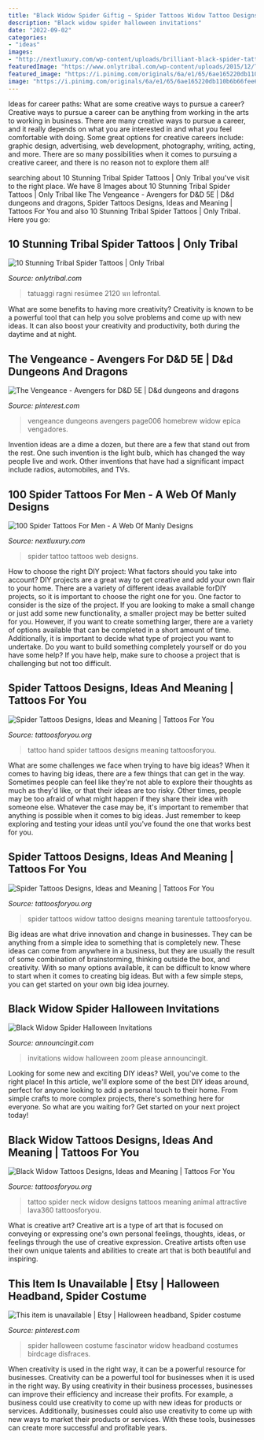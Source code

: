 ```yaml
---
title: "Black Widow Spider Giftig ~ Spider Tattoos Widow Tattoo Designs Meaning Tarentule Tattoosforyou"
description: "Black widow spider halloween invitations"
date: "2022-09-02"
categories:
- "ideas"
images:
- "http://nextluxury.com/wp-content/uploads/brilliant-black-spider-tattoo-on-torso-for-males-with-lettering.jpg"
featuredImage: "https://www.onlytribal.com/wp-content/uploads/2015/12/Tribal-Spider-Tattoo-Pictures.jpg"
featured_image: "https://i.pinimg.com/originals/6a/e1/65/6ae165220db110b6b66fee68ad43cf98.jpg"
image: "https://i.pinimg.com/originals/6a/e1/65/6ae165220db110b6b66fee68ad43cf98.jpg"
---
```



Ideas for career paths: What are some creative ways to pursue a career?
Creative ways to pursue a career can be anything from working in the arts to working in business. There are many creative ways to pursue a career, and it really depends on what you are interested in and what you feel comfortable with doing. Some great options for creative careers include: graphic design, advertising, web development, photography, writing, acting, and more. There are so many possibilities when it comes to pursuing a creative career, and there is no reason not to explore them all!

	

		
searching about 10 Stunning Tribal Spider Tattoos | Only Tribal you've visit to the right place. We have 8 Images about 10 Stunning Tribal Spider Tattoos | Only Tribal like The Vengeance - Avengers for D&amp;D 5E | D&amp;d dungeons and dragons, Spider Tattoos Designs, Ideas and Meaning | Tattoos For You and also 10 Stunning Tribal Spider Tattoos | Only Tribal. Here you go:
		
    
## 10 Stunning Tribal Spider Tattoos | Only Tribal

<img loading=lazy src="https://www.onlytribal.com/wp-content/uploads/2015/12/Tribal-Spider-Tattoo-Pictures.jpg" onerror="this.onerror=null;this.src='https://tse3.mm.bing.net/th?id=OIP.OIejMx0gUH9HV9FmrPw2EAHaI8&amp;pid=15.1';" alt="10 Stunning Tribal Spider Tattoos | Only Tribal">

_Source: onlytribal.com_

>tatuaggi ragni resümee 2120 นท lefrontal. 

	

What are some benefits to having more creativity?
Creativity is known to be a powerful tool that can help you solve problems and come up with new ideas. It can also boost your creativity and productivity, both during the daytime and at night.

    
## The Vengeance - Avengers For D&amp;D 5E | D&amp;d Dungeons And Dragons

<img loading=lazy src="https://i.pinimg.com/736x/46/20/5c/46205c915ed6b0a010e961d3ceeb28a0.jpg" onerror="this.onerror=null;this.src='https://tse3.mm.bing.net/th?id=OIP.YJ7pIhrwtTYJbFUIncOdHgHaKd&amp;pid=15.1';" alt="The Vengeance - Avengers for D&amp;D 5E | D&amp;d dungeons and dragons">

_Source: pinterest.com_

>vengeance dungeons avengers page006 homebrew widow epica vengadores. 

	

Invention ideas are a dime a dozen, but there are a few that stand out from the rest. One such invention is the light bulb, which has changed the way people live and work. Other inventions that have had a significant impact include radios, automobiles, and TVs.

    
## 100 Spider Tattoos For Men - A Web Of Manly Designs

<img loading=lazy src="http://nextluxury.com/wp-content/uploads/brilliant-black-spider-tattoo-on-torso-for-males-with-lettering.jpg" onerror="this.onerror=null;this.src='https://tse3.mm.bing.net/th?id=OIP.3cMzsH9Bp7TiY1p5FKei9AHaHa&amp;pid=15.1';" alt="100 Spider Tattoos For Men - A Web Of Manly Designs">

_Source: nextluxury.com_

>spider tattoo tattoos web designs. 

	

How to choose the right DIY project: What factors should you take into account?
DIY projects are a great way to get creative and add your own flair to your home. There are a variety of different ideas available forDIY projects, so it is important to choose the right one for you. One factor to consider is the size of the project. If you are looking to make a small change or just add some new functionality, a smaller project may be better suited for you. However, if you want to create something larger, there are a variety of options available that can be completed in a short amount of time. Additionally, it is important to decide what type of project you want to undertake. Do you want to build something completely yourself or do you have some help? If you have help, make sure to choose a project that is challenging but not too difficult.

    
## Spider Tattoos Designs, Ideas And Meaning | Tattoos For You

<img loading=lazy src="http://www.tattoosforyou.org/wp-content/uploads/2013/11/Spider-Tattoos.jpg" onerror="this.onerror=null;this.src='https://tse4.mm.bing.net/th?id=OIP.S_0fqUYBJ1YtVYlJtfNi_wHaJ4&amp;pid=15.1';" alt="Spider Tattoos Designs, Ideas and Meaning | Tattoos For You">

_Source: tattoosforyou.org_

>tattoo hand spider tattoos designs meaning tattoosforyou. 

	

What are some challenges we face when trying to have big ideas?
When it comes to having big ideas, there are a few things that can get in the way. Sometimes people can feel like they're not able to explore their thoughts as much as they'd like, or that their ideas are too risky. Other times, people may be too afraid of what might happen if they share their idea with someone else. Whatever the case may be, it's important to remember that anything is possible when it comes to big ideas. Just remember to keep exploring and testing your ideas until you've found the one that works best for you.

    
## Spider Tattoos Designs, Ideas And Meaning | Tattoos For You

<img loading=lazy src="http://www.tattoosforyou.org/wp-content/uploads/2013/11/Black-Widow-Spider-Tattoos.jpg" onerror="this.onerror=null;this.src='https://tse3.mm.bing.net/th?id=OIP.-xuflm_cBCcgz3aJP9YzJAHaJ6&amp;pid=15.1';" alt="Spider Tattoos Designs, Ideas and Meaning | Tattoos For You">

_Source: tattoosforyou.org_

>spider tattoos widow tattoo designs meaning tarentule tattoosforyou. 

	

Big ideas are what drive innovation and change in businesses. They can be anything from a simple idea to something that is completely new. These ideas can come from anywhere in a business, but they are usually the result of some combination of brainstorming, thinking outside the box, and creativity. With so many options available, it can be difficult to know where to start when it comes to creating big ideas. But with a few simple steps, you can get started on your own big idea journey.

    
## Black Widow Spider Halloween Invitations

<img loading=lazy src="https://www.announcingit.com/invitations/images/blkwidow.jpg" onerror="this.onerror=null;this.src='https://tse1.mm.bing.net/th?id=OIP.fsr9R4UnGLmrZBpfCGmXkQAAAA&amp;pid=15.1';" alt="Black Widow Spider Halloween Invitations">

_Source: announcingit.com_

>invitations widow halloween zoom please announcingit. 

	

Looking for some new and exciting DIY ideas? Well, you've come to the right place! In this article, we'll explore some of the best DIY ideas around, perfect for anyone looking to add a personal touch to their home. From simple crafts to more complex projects, there's something here for everyone. So what are you waiting for? Get started on your next project today!

    
## Black Widow Tattoos Designs, Ideas And Meaning | Tattoos For You

<img loading=lazy src="https://www.tattoosforyou.org/wp-content/uploads/2016/03/Black-Widow-Neck-Tattoo.jpg" onerror="this.onerror=null;this.src='https://tse2.mm.bing.net/th?id=OIP.LVWHRubq_aa4p5ZJijxzjwHaFQ&amp;pid=15.1';" alt="Black Widow Tattoos Designs, Ideas and Meaning | Tattoos For You">

_Source: tattoosforyou.org_

>tattoo spider neck widow designs tattoos meaning animal attractive lava360 tattoosforyou. 

	

What is creative art?
Creative art is a type of art that is focused on conveying or expressing one's own personal feelings, thoughts, ideas, or feelings through the use of creative expression. Creative artists often use their own unique talents and abilities to create art that is both beautiful and inspiring.

    
## This Item Is Unavailable | Etsy | Halloween Headband, Spider Costume

<img loading=lazy src="https://i.pinimg.com/originals/6a/e1/65/6ae165220db110b6b66fee68ad43cf98.jpg" onerror="this.onerror=null;this.src='https://tse3.mm.bing.net/th?id=OIP.iru8U7oUbnMb5_axI9kY7QHaJ4&amp;pid=15.1';" alt="This item is unavailable | Etsy | Halloween headband, Spider costume">

_Source: pinterest.com_

>spider halloween costume fascinator widow headband costumes birdcage disfraces. 

	

When creativity is used in the right way, it can be a powerful resource for businesses.
Creativity can be a powerful tool for businesses when it is used in the right way. By using creativity in their business processes, businesses can improve their efficiency and increase their profits. For example, a business could use creativity to come up with new ideas for products or services. Additionally, businesses could also use creativity to come up with new ways to market their products or services. With these tools, businesses can create more successful and profitable years.

